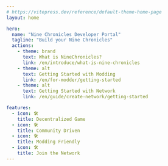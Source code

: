 ```yaml
---
# https://vitepress.dev/reference/default-theme-home-page
layout: home

hero:
  name: "Nine Chronicles Developer Portal"
  tagline: "Build your Nine Chronicles"
  actions:
    - theme: brand
      text: What is NineChronicles?
      link: /en/introduce/what-is-nine-chronicles
    - theme: alt
      text: Getting Started with Modding
      link: /en/for-modder/getting-started
    - theme: alt
      text: Getting Started with Network
      link: /en/guide/create-network/getting-started

features:
  - icon: 🛠️
    title: Decentralized Game
  - icon: 🛠️
    title: Community Driven
  - icon: 🛠️
    title: Modding Friendly
  - icon: 🛠️
    title: Join the Network
---
```

